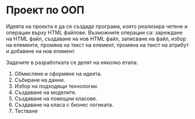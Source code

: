 # Проект по ООП
Идеята на проекта е да се създаде програма, която реализира четене и операции върху HTML файлове. Възможните операции са: зареждане на HTML файл, създаване на нов HTML файл, записване на файл, избор на елементи, промяна на текст на елемент, промяна на текст на атрибут  и добавяне на нов елемент.

Задачите в разработката се делят на няколко етапа:
1.	Обмисляне и оформяне на идеята.
2.	Събиране на данни.
3.	Избор на подходящи технологии.
4.	Създаване на моделите.
5.	Създаване на помощни класове.
6.	Създаване на класа с бизнес логиката.
7.	Тестване
